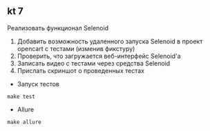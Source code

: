 ## kt 7
Реализовать функционал Selenoid
1. Добавить возможность удаленного запуска Selenoid в проект opencart с тестами (изменив фикстуру)
2. Проверить, что загружается веб-интерфейс Selenoid'a
3. Записать видео с тестами через средства Selenoid
4. Прислать скриншот о проведенных тестах

- Запуск тестов
```
make test
```
- Allure
```
make allure
```


